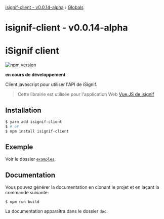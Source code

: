 [isignif-client - v0.0.14-alpha](README.md) › [Globals](globals.md)

# isignif-client - v0.0.14-alpha

# iSignif client

[![npm version](https://badge.fury.io/js/isignif-client.svg)](https://badge.fury.io/js/isignif-client)

**en cours de développement**

Client javascript pour utiliser l'API de iSignif.

> Cette librairie est utilisée pour l'application Web [Vue.JS de isignif](https://github.com/isignif/vue-app/)

## Installation

~~~bash
$ yarn add isignif-client
$ # or
$ npm install isignif-client
~~~

## Exemple

Voir le dossier [`examples`](https://github.com/isignif/isignif-client/tree/master/examples).

## Documentation

Vous pouvez générer la documentation en clonant le projet et en laçant la commande suivante:

~~~
$ npm run build
~~~

La documentation apparaîtra dans le dossier `doc`.
